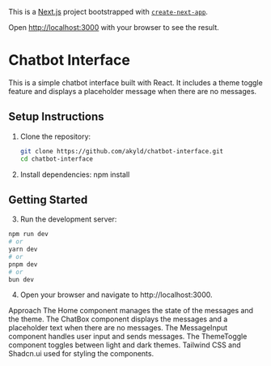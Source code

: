 This is a [Next.js](https://nextjs.org) project bootstrapped with [`create-next-app`](https://nextjs.org/docs/app/api-reference/cli/create-next-app).

Open [http://localhost:3000](http://localhost:3000) with your browser to see the result.

# Chatbot Interface

This is a simple chatbot interface built with React. It includes a theme toggle feature and displays a placeholder message when there are no messages.

## Setup Instructions

1. Clone the repository:
   ```sh
   git clone https://github.com/akyld/chatbot-interface.git
   cd chatbot-interface
   ```
2. Install dependencies:
   npm install

## Getting Started

3. Run the development server:

```bash
npm run dev
# or
yarn dev
# or
pnpm dev
# or
bun dev
```

4. Open your browser and navigate to http://localhost:3000.

Approach
The Home component manages the state of the messages and the theme.
The ChatBox component displays the messages and a placeholder text when there are no messages.
The MessageInput component handles user input and sends messages.
The ThemeToggle component toggles between light and dark themes.
Tailwind CSS and Shadcn.ui used for styling the components.

